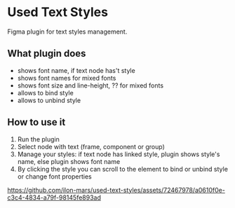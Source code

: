 # Used Text Styles

Figma plugin for text styles management.

## What plugin does
- shows font name, if text node has't style
- shows font names for mixed fonts
- shows font size and line-height, ?? for mixed fonts
- allows to bind style
- allows to unbind style

## How to use it
1. Run the plugin
2. Select node with text (frame, component or group)
3. Manage your styles: if text node has linked style, plugin shows style's name, else plugin shows font name
4. By clicking the style you can scroll to the element to bind or unbind style or change font properties

https://github.com/ilon-mars/used-text-styles/assets/72467978/a0610f0e-c3c4-4834-a79f-98145fe893ad

